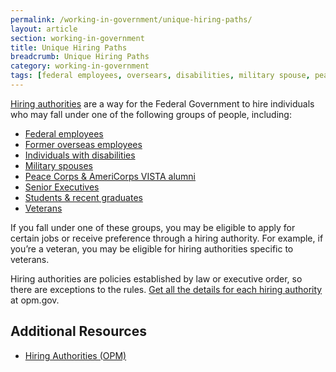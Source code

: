 ```yaml
---
permalink: /working-in-government/unique-hiring-paths/
layout: article
section: working-in-government
title: Unique Hiring Paths
breadcrumb: Unique Hiring Paths
category: working-in-government
tags: [federal employees, oversears, disabilities, military spouse, peace corps, americorops, ses, students, veterans]
---
```


[Hiring authorities](https://www.opm.gov/policy-data-oversight/hiring-authorities/) are a way for the Federal Government to hire individuals who may fall under one of the following groups of people, including: 

* [Federal employees](federal-employees/)
* [Former overseas employees](former-overseas-employees/)
* [Individuals with disabilities](individuals-with-disabilities/)
* [Military spouses](military-spouses/)
* [Peace Corps & AmeriCorps VISTA alumni](peace-corps/)
* [Senior Executives](senior-executives/)
* [Students & recent graduates](students/)
* [Veterans](veterans/)

If you fall under one of these groups, you may be eligible to apply for certain jobs or receive preference through a hiring authority.  For example, if you’re a veteran, you may be eligible for hiring authorities specific to veterans.

Hiring authorities are policies established by law or executive order, so there are exceptions to the rules.  [Get all the details for each hiring authority](https://www.opm.gov/policy-data-oversight/hiring-authorities/) at opm.gov.


## Additional Resources

* [Hiring Authorities (OPM)](http://www.opm.gov/policy-data-oversight/hiring-authorities/)
